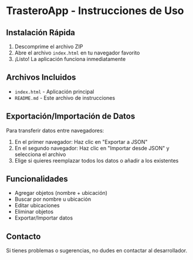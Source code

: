 # TrasteroApp - Instrucciones de Uso

## Instalación Rápida
1. Descomprime el archivo ZIP
2. Abre el archivo `index.html` en tu navegador favorito
3. ¡Listo! La aplicación funciona inmediatamente

## Archivos Incluidos
- `index.html` - Aplicación principal
- `README.md` - Este archivo de instrucciones

## Exportación/Importación de Datos
Para transferir datos entre navegadores:
1. En el primer navegador: Haz clic en "Exportar a JSON"
2. En el segundo navegador: Haz clic en "Importar desde JSON" y selecciona el archivo
3. Elige si quieres reemplazar todos los datos o añadir a los existentes

## Funcionalidades
- Agregar objetos (nombre + ubicación)
- Buscar por nombre u ubicación
- Editar ubicaciones
- Eliminar objetos
- Exportar/Importar datos

## Contacto
Si tienes problemas o sugerencias, no dudes en contactar al desarrollador.

